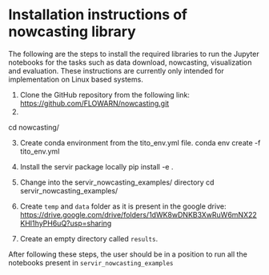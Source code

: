 # Installation instructions of nowcasting library


The following are the steps to install the required libraries to run the Jupyter notebooks for the tasks such as data download, nowcasting, visualization and evaluation. These instructions are currently only intended for implementation on Linux based systems.


1.	Clone the GitHub repository from the following link: https://github.com/FLOWARN/nowcasting.git 
2.	
cd nowcasting/

3.	Create conda environment from the tito_env.yml file.
conda env create -f tito_env.yml   

4.	Install the servir package locally
pip install -e .

5.	Change into the servir_nowcasting_examples/ directory
cd servir_nowcasting_examples/

6.	Create `temp` and `data`  folder as it is present in the google drive: https://drive.google.com/drive/folders/1dWK8wDNKB3XwRuW6mNX22KHI1hyPH6uQ?usp=sharing 

7.	Create an empty directory called `results`.


After following these steps, the user should be in a position to run all the notebooks present in `servir_nowcasting_examples`
